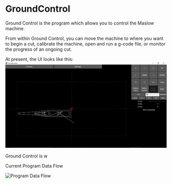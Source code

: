 GroundControl
======================


Ground Control is the program which allows you to control the Maslow machine.

From within Ground Control, you can move the machine to where you want to begin a cut,
 calibrate the machine, open and run a g-code file, or monitor the progress of an ongoing
 cut.

 At present, the UI looks like this:
 ![UI](/Documentation/GroundControl.jpg)
 
Ground Control is w

Current Program Data Flow

![Program Data Flow](/Documentation/GroundControlDataFlow.png)